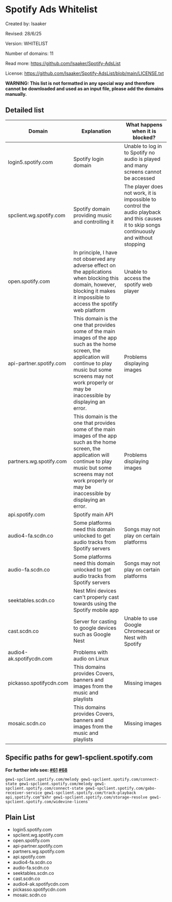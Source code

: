 # Spotify Ads Whitelist

Created by: Isaaker

Revised: 28/6/25

Version: WHITELIST

Number of domains: 11

Read more: https://github.com/Isaaker/Spotify-AdsList

License: https://github.com/Isaaker/Spotify-AdsList/blob/main/LICENSE.txt

**WARNING: This list is not formatted in any special way and therefore cannot be downloaded and used as an input file, please add the domains manually.**

## Detailed list

| Domain | Explanation | What happens when it is blocked? |
| -- | -- | -- |
| login5.spotify.com | Spotify login domain | Unable to log in to Spotify no audio is played and many screens cannot be accessed |
| spclient.wg.spotify.com | Spotify domain providing music and controlling it | The player does not work, it is impossible to control the audio playback and this causes it to skip songs continuously and without stopping |
| open.spotify.com | In principle, I have not observed any adverse effect on the applications when blocking this domain, however, blocking it makes it impossible to access the spotify web platform | Unable to access the spotify web player |
| api-partner.spotify.com | This domain is the one that provides some of the main images of the app such as the home screen, the application will continue to play music but some screens may not work properly or may be inaccessible by displaying an error. | Problems displaying images |
| partners.wg.spotify.com | This domain is the one that provides some of the main images of the app such as the home screen, the application will continue to play music but some screens may not work properly or may be inaccessible by displaying an error. | Problems displaying images |
| api.spotify.com | Spotify main API |
| audio4-fa.scdn.co | Some platforms need this domain unlocked to get audio tracks from Spotify servers | Songs may not play on certain platforms |
| audio-fa.scdn.co | Some platforms need this domain unlocked to get audio tracks from Spotify servers | Songs may not play on certain platforms |
| seektables.scdn.co | Nest Mini devices can't properly cast towards using the Spotify mobile app |
| cast.scdn.co | Server for casting to google devices such as Google Nest | Unable to use Google Chromecast or Nest with Spotify |
| audio4-ak.spotifycdn.com | Problems with audio on Linux |
| pickasso.spotifycdn.com | This domains provides Covers, banners and images from the music and playlists | Missing images |
| mosaic.scdn.co | This domains provides Covers, banners and images from the music and playlists | Missing images |

## Specific paths for gew1-spclient.spotify.com

**For further info see: [#61](https://github.com/Isaaker/Spotify-AdsList/issues/61) [#68](https://github.com/Isaaker/Spotify-AdsList/issues/68)**

``
gew1-spclient.spotify.com/melody
gew1-spclient.spotify.com/connect-state
gew1-spclient.spotify.com/melody
gew1-spclient.spotify.com/connect-state
gew1-spclient.spotify.com/gabo-receiver-service
gew1-spclient.spotify.com/track-playback
api.spotify.com^$xhr
gew1-spclient.spotify.com/storage-resolve
gew1-spclient.spotify.com/widevine-licens`
``

## Plain List

- login5.spotify.com
- spclient.wg.spotify.com
- open.spotify.com
- api-partner.spotify.com
- partners.wg.spotify.com
- api.spotify.com
- audio4-fa.scdn.co
- audio-fa.scdn.co
- seektables.scdn.co
- cast.scdn.co
- audio4-ak.spotifycdn.com
- pickasso.spotifycdn.com
- mosaic.scdn.co